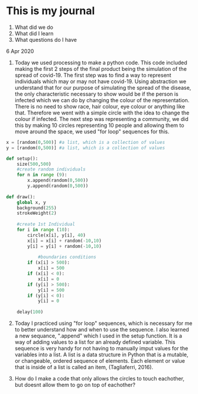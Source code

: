 # This is my journal
1. What did we do
2. What did I learn
3. What questions do I have

6 Apr 2020
1. Today we used processing to make a python code. This code included making the first 2 steps of the final product being the simulation of the spread of covid-19. The first step was to find a way to represent individuals which may or may not have covid-19. Using abstraction we understand that for our purpose of simulating the spread of the disease, the only characteristic necessary to show would be if the person is infected which we can do by changing the colour of the representation. There is no need to show race, hair colour, eye colour or anything like that. Therefore we went with a simple circle with the idea to change the colour if infected. The next step was representing a community, we did this by making 10 circles representing 10 people and allowing them to move around the space, we used "for loop" sequences for this.

```.py
x = [random(0,500)] #a list, which is a collection of values
y = [random(0,500)] #a list, which is a collection of values 

def setup():
    size(500,500)
    #create random individuals
    for n in range (9):
        x.append(random(0,500))
        y.append(random(0,500))
  
def draw():
    global x, y
    background(255)
    strokeWeight(2)
    
    #create 1st Individual
    for i in range (10):
        circle(x[i], y[i], 40)
        x[i] = x[i] + random(-10,10)
        y[i] = y[i] + random(-10,10)
        
            #boundaries conditions
        if (x[i] > 500):
            x[i] = 500
        if (x[i] < 0):
            x[i] = 0
        if (y[i] > 500):
            y[i] = 500
        if (y[i] < 0):
            y[i] = 0
           
    delay(100)
```

2. Today I practiced using "for loop" sequences, which is necessary for me to better understand how and when to use the sequence. I also learned a new sequance, ".append" which I used in the setup function. It is a way of adding values to a list for an already defined variable. This sequence is very handy for not having to manually imput values for the variables into a list. A list is a data structure in Python that is a mutable, or changeable, ordered sequence of elements. Each element or value that is inside of a list is called an item, (Tagliaferri, 2016).

3. How do I make a code that only allows the circles to touch eachother, but doesnt allow them to go on top of eachother?
